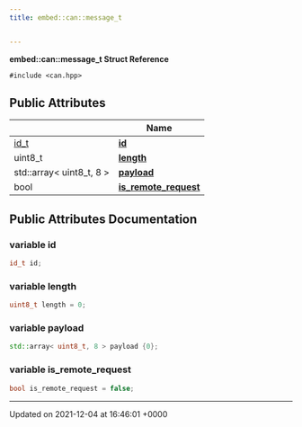 ```yaml
---
title: embed::can::message_t


---
```


**embed::can::message_t Struct Reference**




`#include <can.hpp>`

## Public Attributes

|                | Name           |
| -------------- | -------------- |
| [id_t](classes/classembed_1_1can/#using-id-t) | **[id](classes/structembed_1_1can_1_1message__t/#variable-id)**  |
| uint8_t | **[length](classes/structembed_1_1can_1_1message__t/#variable-length)**  |
| std::array< uint8_t, 8 > | **[payload](classes/structembed_1_1can_1_1message__t/#variable-payload)**  |
| bool | **[is_remote_request](classes/structembed_1_1can_1_1message__t/#variable-is-remote-request)**  |

## Public Attributes Documentation

### variable id

```cpp
id_t id;
```


### variable length

```cpp
uint8_t length = 0;
```


### variable payload

```cpp
std::array< uint8_t, 8 > payload {0};
```


### variable is_remote_request

```cpp
bool is_remote_request = false;
```


-------------------------------

Updated on 2021-12-04 at 16:46:01 +0000